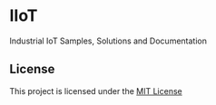 # IIoT
Industrial IoT Samples, Solutions and Documentation

## License
This project is licensed under the [MIT License](LICENSE.txt)



